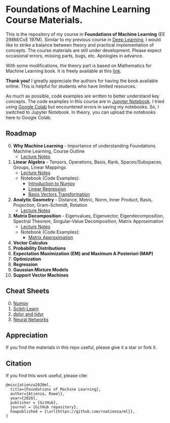 # Foundations of Machine Learning Course Materials.

This is the repository of my course in **Foundations of Machine Learning** (EE 298M/CoE 197M). Similar to my previous course in [Deep Learning](https://github.com/roatienza/Deep-Learning-Experiments), I would like to strike a balance between theory and practical implementation of concepts. The course materials are still under development. Please expect occasional errors, missing parts, bugs, etc. Apologies in advance.

With some modifications, the theory part is based on Mathematics for Machine Learning book. It is freely available at this [link](https://mml-book.github.io/). 

**Thank you!** I greatly appreciate the authors for having the book available online. This is helpful for students who have limited resources. 

As much as possible, code examples are written to better understand key concepts. The code examples in this course are in [Jupyter Notebook](https://jupyter.org/). I tried using [Google Colab](https://colab.research.google.com/) but encountered errors in saving my notebooks. So, I switched to Jupyter Notebook. In theory, you can upload the notebooks here to Google Colab. 

## Roadmap
0. **Why Machine Learning** - Importance of understanding Foundations Machine Learning, Course Outline
   - [Lecture Notes](https://github.com/roatienza/ml/blob/master/intro_to_ml/Intro_to_ML.pdf)
1. **Linear Algebra** - Tensors, Operations, Basis, Rank, Spaces/Subspaces, Groups, Linear Mappings
   - [Lecture Notes](https://github.com/roatienza/ml/blob/master/linear_algebra/Linear_Algebra.pdf)
   - Notebook (Code Examples):
      - [Introduction to Numpy](https://github.com/roatienza/ml/blob/master/linear_algebra/notebook/numpy_intro.ipynb)
      - [Linear Regression](https://github.com/roatienza/ml/blob/master/linear_algebra/notebook/linear_regression.ipynb)
      - [Basis Vectors Transformation](https://github.com/roatienza/ml/blob/master/linear_algebra/notebook/transform.ipynb)
2. **Analytic Geometry** - Distance, Metric, Norm, Inner Product, Basis, Projection, Gram-Schmidt, Rotation
   - [Lecture Notes](https://github.com/roatienza/ml/blob/master/analytic_geometry/Analytic_Geometry.pdf)
3. **Matrix Decomposition** - Eigenvalues, Eigenvector, Eigendecomposition, Spectral Theorem, Singular-Value Decomposition, Matrix Approximation
   - [Lecture Notes](https://github.com/roatienza/ml/blob/master/matrix_decompositions/Matrix_Decompositions.pdf)
   - Notebook (Code Examples):
      - [Matrix Approximation](https://github.com/roatienza/ml/blob/master/matrix_decompositions/notebook/matrix_approximation.ipynb)
4. **Vector Calculus**
5. **Probability Distributions**
6. **Expectation Maximization (EM) and Maximum A Posteriori (MAP)**
7. **Optimization**
8. **Regression**
9. **Gaussian Mixture Models**
10. **Support Vector Machines**

## Cheat Sheets
0. [Numpy](https://github.com/roatienza/ml/blob/master/intro_to_ml/image/numpy_cheatsheet.jpeg)
1. [Scikit-Learn](https://github.com/roatienza/ml/blob/master/intro_to_ml/image/sckit-learn_cheatsheet.jpeg)
2. [dplyr and tidyr](https://github.com/roatienza/ml/blob/master/intro_to_ml/image/dplyr_cheatsheet.jpeg)
3. [Neural Networks](https://github.com/roatienza/ml/blob/master/intro_to_ml/image/neural_networks_cheatsheet.jpeg)
   
## Appreciation
If you find the materials in this repo useful, please give it a star or fork it. 

## Citation
If you find this work useful, please cite:

```
@misc{atienza2020ml,
  title={Foundations of Machine Learning},
  author={Atienza, Rowel},
  year={2020},
  publisher = {GitHub},
  journal = {GitHub repository},
  howpublished = {\url{https://github.com/roatienza/ml}},
}
```
